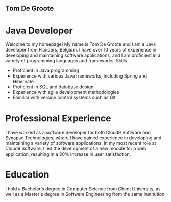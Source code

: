 ## Tom De Groote
# Java Developer

Welcome to my homepage! My name is Tom De Groote and I am a Java developer from Flanders, Belgium. I have over 10 years of experience in developing and maintaining software applications, and I am proficient in a variety of programming languages and frameworks.
Skills

- Proficient in Java programming
- Experience with various Java frameworks, including Spring and Hibernate
- Proficient in SQL and database design
- Experience with agile development methodologies
- Familiar with version control systems such as Git

# Professional Experience

I have worked as a software developer for both Cloud9 Software and Synapse Technologies, where I have gained experience in developing and maintaining a variety of software applications. In my most recent role at Cloud9 Software, I led the development of a new module for a web application, resulting in a 20% increase in user satisfaction.

# Education

I hold a Bachelor's degree in Computer Science from Ghent University, as well as a Master's degree in Software Engineering from the same institution.
